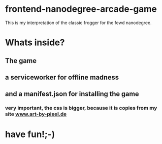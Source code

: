frontend-nanodegree-arcade-game
===============================

This is my interpretation of the classic frogger for the fewd nanodegree.

# Whats inside?

## The game

## a serviceworker for offline madness

## and a manifest.json for installing the game

### very important, the css is bigger, because it is copies from my site www.art-by-pixel.de

# have fun!;-)
